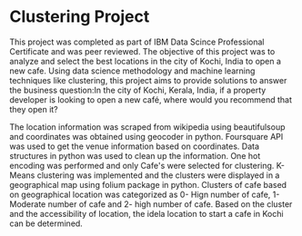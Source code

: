 # Clustering Project
This project was completed as part of IBM Data Scince Professional Certificate and was peer reviewed. The objective of this  project was to analyze and select the best locations in the city of Kochi, India to open a new cafe. Using data science methodology and machine learning techniques like clustering, this project aims to provide solutions to answer the business question:In the city of Kochi, Kerala, India, if a property developer is looking to open a new café, where
would you recommend that they open it? 

The location information was scraped from wikipedia using beautifulsoup and coordinates was obtained using geocoder in python. Foursquare API was used to get the venue information based on coordinates. Data structures in python was used to clean up the information. One hot encoding was performed and only Cafe's were selected for clustering. K-Means clustering was implemented and the clusters were displayed in a geographical map using folium package in python. Clusters of cafe based on geographical location was categorized as 0- Hign number of cafe, 1- Moderate number of cafe and 2- high number of cafe. Based on the cluster and the accessibility of location, the idela location to start a cafe in Kochi can be determined.
